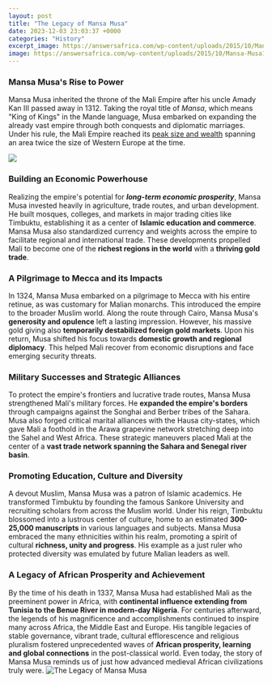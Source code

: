 ```yaml
---
layout: post
title: "The Legacy of Mansa Musa"
date: 2023-12-03 23:03:37 +0000
categories: "History"
excerpt_image: https://answersafrica.com/wp-content/uploads/2015/10/Mansa-Musa1-1024x538.jpg
image: https://answersafrica.com/wp-content/uploads/2015/10/Mansa-Musa1-1024x538.jpg
---
```


### Mansa Musa's Rise to Power
Mansa Musa inherited the throne of the Mali Empire after his uncle Amady Kan III passed away in 1312. Taking the royal title of _Mansa_, which means "King of Kings" in the Mande language, Musa embarked on expanding the already vast empire through both conquests and diplomatic marriages. Under his rule, the Mali Empire reached its [peak size and wealth](https://store.fi.io.vn/play-well-with-others-otter-lover-animal-marine-biologist-1) spanning an area twice the size of Western Europe at the time.

![](https://mansamusaofafrica.weebly.com/uploads/6/8/3/2/68322377/989228864.jpg)
### Building an Economic Powerhouse  
Realizing the empire's potential for **_long-term economic prosperity_**, Mansa Musa invested heavily in agriculture, trade routes, and urban development. He built mosques, colleges, and markets in major trading cities like Timbuktu, establishing it as a center of **Islamic education and commerce**. Mansa Musa also standardized currency and weights across the empire to facilitate regional and international trade. These developments propelled Mali to become one of the **richest regions in the world** with a **thriving gold trade**.
### A Pilgrimage to Mecca and its Impacts
In 1324, Mansa Musa embarked on a pilgrimage to Mecca with his entire retinue, as was customary for Malian monarchs. This introduced the empire to the broader Muslim world. Along the route through Cairo, Mansa Musa's **generosity and opulence** left a lasting impression. However, his massive gold giving also **temporarily destabilized foreign gold markets**. Upon his return, Musa shifted his focus towards **domestic growth and regional diplomacy**. This helped Mali recover from economic disruptions and face emerging security threats.  
### Military Successes and Strategic Alliances
To protect the empire's frontiers and lucrative trade routes, Mansa Musa strengthened Mali's military forces. He **expanded the empire's borders** through campaigns against the Songhai and Berber tribes of the Sahara. Musa also forged critical marital alliances with the Hausa city-states, which gave Mali a foothold in the Arawa grapevine network stretching deep into the Sahel and West Africa. These strategic maneuvers placed Mali at the center of a **vast trade network spanning the Sahara and Senegal river basin**.
### Promoting Education, Culture and Diversity  
A devout Muslim, Mansa Musa was a patron of Islamic academics. He transformed Timbuktu by founding the famous Sankore University and recruiting scholars from across the Muslim world. Under his reign, Timbuktu blossomed into a lustrous center of culture, home to an estimated **300-25,000 manuscripts** in various languages and subjects. Mansa Musa embraced the many ethnicities within his realm, promoting a spirit of cultural **richness, unity and progress**. His example as a just ruler who protected diversity was emulated by future Malian leaders as well.
### A Legacy of African Prosperity and Achievement
By the time of his death in 1337, Mansa Musa had established Mali as the preeminent power in Africa, with **continental influence extending from Tunisia to the Benue River in modern-day Nigeria**. For centuries afterward, the legends of his magnificence and accomplishments continued to inspire many across Africa, the Middle East and Europe. His tangible legacies of stable governance, vibrant trade, cultural efflorescence and religious pluralism fostered unprecedented waves of **African prosperity, learning and global connections** in the post-classical world. Even today, the story of Mansa Musa reminds us of just how advanced medieval African civilizations truly were.
![The Legacy of Mansa Musa](https://answersafrica.com/wp-content/uploads/2015/10/Mansa-Musa1-1024x538.jpg)